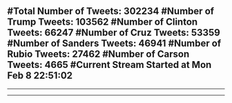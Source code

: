 #Total Number of Tweets: 302234 
#Number of Trump Tweets: 103562
#Number of Clinton Tweets: 66247
#Number of Cruz Tweets: 53359
#Number of Sanders Tweets: 46941
#Number of Rubio Tweets: 27462
#Number of Carson Tweets: 4665
#Current Stream Started at Mon Feb  8 22:51:02
---
---
---
